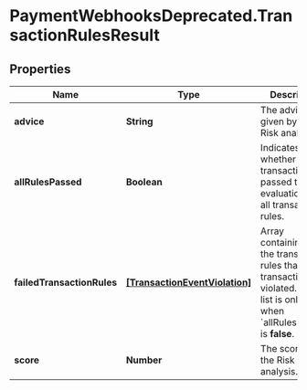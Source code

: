 # PaymentWebhooksDeprecated.TransactionRulesResult

## Properties

Name | Type | Description | Notes
------------ | ------------- | ------------- | -------------
**advice** | **String** | The advice given by the Risk analysis. | [optional] 
**allRulesPassed** | **Boolean** | Indicates whether the transaction passed the evaluation for all transaction rules. | [optional] 
**failedTransactionRules** | [**[TransactionEventViolation]**](TransactionEventViolation.md) | Array containing all the transaction rules that the transaction violated. This list is only sent when &#x60;allRulesPassed&#x60; is **false**. | [optional] 
**score** | **Number** | The score of the Risk analysis. | [optional] 


